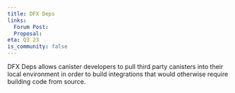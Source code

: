```yaml
---
title: DFX Deps
links:
  Forum Post:
  Proposal:
eta: Q3 23
is_community: false
---
```


DFX Deps allows canister developers to pull third party canisters into their local environment in order to build
integrations that would otherwise require building code from source.

